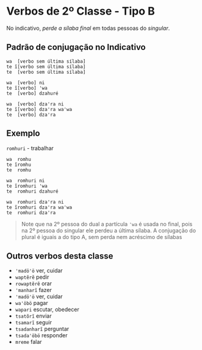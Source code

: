 # Verbos de 2º Classe - Tipo B

No indicativo, *perde a sílaba final* em todas pessoas do *singular*.

## Padrão de conjugação no Indicativo

```text
wa  [verbo sem última sílaba]
te ĩ[verbo sem última sílaba]
te  [verbo sem última sílaba]

wa  [verbo] ni
te ĩ[verbo] ꞌwa 
te  [verbo] dzahuré 

wa  [verbo] dzaꞌra ni
te ĩ[verbo] dzaꞌra waꞌwa
te  [verbo] dzaꞌra
```

## Exemplo

`romhuri` - trabalhar

```text
wa  romhu
te ĩromhu
te  romhu

wa  romhuri ni
te ĩromhuri ꞌwa 
te  romhuri dzahuré 

wa  romhuri dzaꞌra ni
te ĩromhuri dzaꞌra waꞌwa
te  romhuri dzaꞌra
```

> Note que na 2º pessoa do dual a partícula `ꞌwa` é usada no final, pois na 2º pessoa do singular ele perdeu a última sílaba. A conjugação do plural é iguais a do tipo A, sem perda nem acréscimo de sílabas

## Outros verbos desta classe

- `ꞌmadöꞌö` ver, cuidar
- `waptẽrẽ` pedir
- `rowaptẽrẽ` orar
- `ꞌmanharĩ` fazer
- `ꞌmadöꞌö` ver, cuidar
- `waꞌöbö` pagar
- `wapari` escutar, obedecer
- `tsatõrĩ` enviar
- `tsamarĩ` seguir
- `tsadanharĩ` perguntar
- `tsadaꞌöbö` responder
- `mreme` falar
